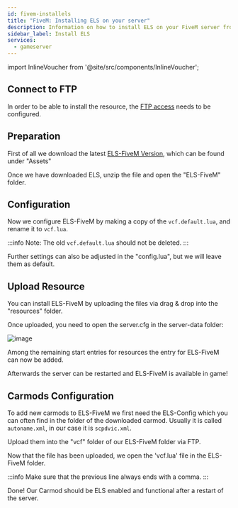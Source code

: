 ```yaml
---
id: fivem-installels
title: "FiveM: Installing ELS on your server"
description: Information on how to install ELS on your FiveM server from ZAP-Hosting - ZAP-Hosting.com documentation
sidebar_label: Install ELS
services:
  - gameserver
---
```


import InlineVoucher from '@site/src/components/InlineVoucher';

<InlineVoucher />

## Connect to FTP

In order to be able to install the resource, the [FTP access](gameserver-ftpaccess.md) needs to be configured.

## Preparation

First of all we download the latest [ELS-FiveM Version](https://github.com/MrDaGree/ELS-FiveM/releases/latest), which can be found under "Assets"

Once we have downloaded ELS, unzip the file and open the "ELS-FiveM" folder.

## Configuration

Now we configure ELS-FiveM by making a copy of the `vcf.default.lua`, and rename it to `vcf.lua`.

:::info
Note: The old `vcf.default.lua` should not be deleted.
:::

Further settings can also be adjusted in the "config.lua", but we will leave them as default.

## Upload Resource

You can install ELS-FiveM by uploading the files via drag & drop into the "resources" folder.

Once uploaded, you need to open the server.cfg in the server-data folder:

![image](https://screensaver01.zap-hosting.com/index.php/s/6AfsTS6wyy9REFB/preview)

Among the remaining start entries for resources the entry for ELS-FiveM can now be added.

Afterwards the server can be restarted and ELS-FiveM is available in game!

## Carmods Configuration

To add new carmods to ELS-FiveM we first need the ELS-Config which you can often find in the folder of the downloaded carmod. Usually it is called `autoname.xml`, in our case it is `scpdvic.xml`.

Upload them into the "vcf" folder of our ELS-FiveM folder via FTP.

Now that the file has been uploaded, we open the 'vcf.lua' file in the ELS-FiveM folder.


:::info
Make sure that the previous line always ends with a comma.
:::

Done! Our Carmod should be ELS enabled and functional after a restart of the server.
